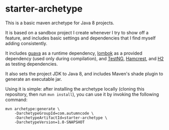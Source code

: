 # starter-archetype
This is a basic maven archetype for Java 8 projects.

It is based on a sandbox project I create whenever I try to show off a feature, and includes basic settings and dependencies that I find myself adding consistently.

It includes [guava](https://github.com/google/guava) as a runtime dependency, [lombok](https://projectlombok.org/) as a provided dependency (used only during compilation), and [TestNG](http://testng.org/doc/index.html), [Hamcrest](http://hamcrest.org/), and [H2](http://www.h2database.com/html/main.html) as testing dependencies.

It also sets the project JDK to Java 8, and includes Maven's shade plugin to generate an executable jar.

Using it is simple: after installing the archetype locally (cloning this repository, then run `mvn install`), you can use it by invoking the following command:

    mvn archetype:generate \
        -DarchetypeGroupId=com.autumncode \
        -DarchetypeArtifactId=starter-archetype \
        -DarchetypeVersion=1.0-SNAPSHOT
